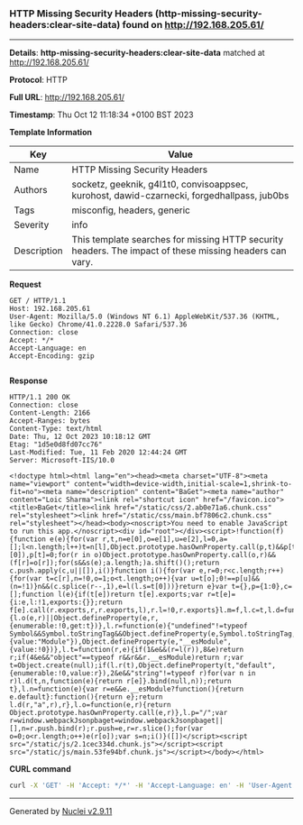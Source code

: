 ### HTTP Missing Security Headers (http-missing-security-headers:clear-site-data) found on http://192.168.205.61/

----
**Details**: **http-missing-security-headers:clear-site-data** matched at http://192.168.205.61/

**Protocol**: HTTP

**Full URL**: http://192.168.205.61/

**Timestamp**: Thu Oct 12 11:18:34 +0100 BST 2023

**Template Information**

| Key | Value |
| --- | --- |
| Name | HTTP Missing Security Headers |
| Authors | socketz, geeknik, g4l1t0, convisoappsec, kurohost, dawid-czarnecki, forgedhallpass, jub0bs |
| Tags | misconfig, headers, generic |
| Severity | info |
| Description | This template searches for missing HTTP security headers. The impact of these missing headers can vary.<br> |

**Request**
```http
GET / HTTP/1.1
Host: 192.168.205.61
User-Agent: Mozilla/5.0 (Windows NT 6.1) AppleWebKit/537.36 (KHTML, like Gecko) Chrome/41.0.2228.0 Safari/537.36
Connection: close
Accept: */*
Accept-Language: en
Accept-Encoding: gzip


```

**Response**
```http
HTTP/1.1 200 OK
Connection: close
Content-Length: 2166
Accept-Ranges: bytes
Content-Type: text/html
Date: Thu, 12 Oct 2023 10:18:12 GMT
Etag: "1d5e0d8fd07cc76"
Last-Modified: Tue, 11 Feb 2020 12:44:24 GMT
Server: Microsoft-IIS/10.0

<!doctype html><html lang="en"><head><meta charset="UTF-8"><meta name="viewport" content="width=device-width,initial-scale=1,shrink-to-fit=no"><meta name="description" content="BaGet"><meta name="author" content="Loic Sharma"><link rel="shortcut icon" href="/favicon.ico"><title>BaGet</title><link href="/static/css/2.ab0e71a6.chunk.css" rel="stylesheet"><link href="/static/css/main.bf7806c2.chunk.css" rel="stylesheet"></head><body><noscript>You need to enable JavaScript to run this app.</noscript><div id="root"></div><script>!function(f){function e(e){for(var r,t,n=e[0],o=e[1],u=e[2],l=0,a=[];l<n.length;l++)t=n[l],Object.prototype.hasOwnProperty.call(p,t)&&p[t]&&a.push(p[t][0]),p[t]=0;for(r in o)Object.prototype.hasOwnProperty.call(o,r)&&(f[r]=o[r]);for(s&&s(e);a.length;)a.shift()();return c.push.apply(c,u||[]),i()}function i(){for(var e,r=0;r<c.length;r++){for(var t=c[r],n=!0,o=1;o<t.length;o++){var u=t[o];0!==p[u]&&(n=!1)}n&&(c.splice(r--,1),e=l(l.s=t[0]))}return e}var t={},p={1:0},c=[];function l(e){if(t[e])return t[e].exports;var r=t[e]={i:e,l:!1,exports:{}};return f[e].call(r.exports,r,r.exports,l),r.l=!0,r.exports}l.m=f,l.c=t,l.d=function(e,r,t){l.o(e,r)||Object.defineProperty(e,r,{enumerable:!0,get:t})},l.r=function(e){"undefined"!=typeof Symbol&&Symbol.toStringTag&&Object.defineProperty(e,Symbol.toStringTag,{value:"Module"}),Object.defineProperty(e,"__esModule",{value:!0})},l.t=function(r,e){if(1&e&&(r=l(r)),8&e)return r;if(4&e&&"object"==typeof r&&r&&r.__esModule)return r;var t=Object.create(null);if(l.r(t),Object.defineProperty(t,"default",{enumerable:!0,value:r}),2&e&&"string"!=typeof r)for(var n in r)l.d(t,n,function(e){return r[e]}.bind(null,n));return t},l.n=function(e){var r=e&&e.__esModule?function(){return e.default}:function(){return e};return l.d(r,"a",r),r},l.o=function(e,r){return Object.prototype.hasOwnProperty.call(e,r)},l.p="/";var r=window.webpackJsonpbaget=window.webpackJsonpbaget||[],n=r.push.bind(r);r.push=e,r=r.slice();for(var o=0;o<r.length;o++)e(r[o]);var s=n;i()}([])</script><script src="/static/js/2.1cec334d.chunk.js"></script><script src="/static/js/main.53fe94bf.chunk.js"></script></body></html>
```


**CURL command**
```sh
curl -X 'GET' -H 'Accept: */*' -H 'Accept-Language: en' -H 'User-Agent: Mozilla/5.0 (Windows NT 6.1) AppleWebKit/537.36 (KHTML, like Gecko) Chrome/41.0.2228.0 Safari/537.36' 'http://192.168.205.61/'
```

----

Generated by [Nuclei v2.9.11](https://github.com/projectdiscovery/nuclei)